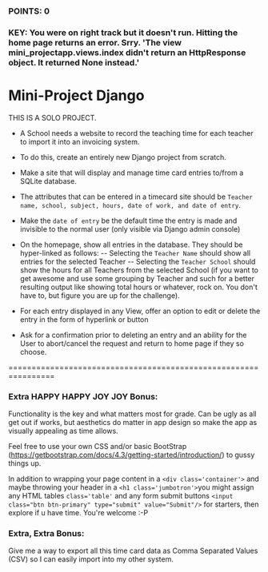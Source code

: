 
### POINTS: 0
### KEY: You were on right track but it doesn't run. Hitting the home page returns an error. Srry. 'The view mini_projectapp.views.index didn't return an HttpResponse object. It returned None instead.'

# Mini-Project Django

THIS IS A SOLO PROJECT.

* A School needs a website to record the teaching time for each teacher to import it into an invoicing system. 

* To do this, create an entirely new Django project from scratch. 

* Make a site that will display and manage time card entries to/from a SQLite database. 

* The attributes that can be entered in a timecard site should be ```Teacher name, school, subject, hours, date of work, and date of entry```.

* Make the ```date of entry``` be the default time the entry is made and invisible to the normal user (only visible via Django admin console)

* On the homepage, show all entries in the database. They should be hyper-linked as follows:
-- Selecting the ```Teacher Name``` should show all entries for the selected Teacher
-- Selecting the ```Teacher School``` should show the hours for all Teachers from the selected School (if you want to get awesome and use some grouping by Teacher and such for a better resulting output like showing total hours or whatever, rock on. You don't have to, but figure you are up for the challenge).

* For each entry displayed in any View, offer an option to edit or delete the entry in the form of hyperlink or button

* Ask for a confirmation prior to deleting an entry and an ability for the User to abort/cancel the request and return to home page if they so choose.

================================================================

### Extra HAPPY HAPPY JOY JOY Bonus: 

Functionality is the key and what matters most for grade. Can be ugly as all get out if works, but aesthetics do matter in app design so make the app as visually appealing as time allows. 

Feel free to use your own CSS and/or basic BootStrap (https://getbootstrap.com/docs/4.3/getting-started/introduction/) to gussy things up. 

In addition to wrapping your page content in a ```<div class='container'>``` and maybe throwing your header in a ```<h1 class='jumbotron'>```you might assign any HTML tables ```class='table'``` and any form submit buttons ```<input class="btn btn-primary" type="submit" value="Submit"/>``` for starters, then explore if u have time. You're welcome :-P 

### Extra, Extra Bonus:
Give me a way to export all this time card data as Comma Separated Values (CSV) so I can easily import into my other system.



